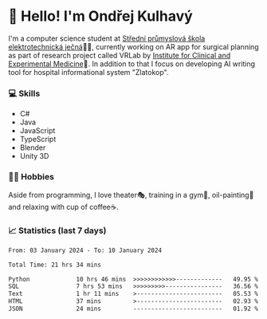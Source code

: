 # 👋 Hello! I'm Ondřej Kulhavý

I'm a computer science student at [Střední průmyslová škola elektrotechnická ječná](https://www.spsejecna.cz/)👨‍🎓, currently working on AR app for surgical planning as part of research project called VRLab by [Institute for Clinical and Experimental Medicine](https://www.ikem.cz/en/)🏥.
In addition to that I focus on developing AI writing tool for hospital informational system "Zlatokop".

### 💻 Skills
- C#
- Java
- JavaScript
- TypeScript
- Blender
- Unity 3D

### 🏋️‍♂️ Hobbies

Aside from programming, I love theater🎭, training in a gym💪, oil-painting🎨 and relaxing with cup of coffee☕.
### 📈 Statistics (last 7 days)
<!--START_SECTION:waka-->

```txt
From: 03 January 2024 - To: 10 January 2024

Total Time: 21 hrs 34 mins

Python             10 hrs 46 mins  >>>>>>>>>>>>-------------   49.95 %
SQL                7 hrs 53 mins   >>>>>>>>>----------------   36.56 %
Text               1 hr 11 mins    >------------------------   05.53 %
HTML               37 mins         >------------------------   02.93 %
JSON               24 mins         -------------------------   01.92 %
```

<!--END_SECTION:waka-->



